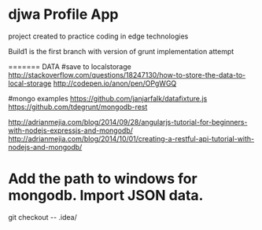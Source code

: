 djwa Profile App
=======
project created to practice coding in edge technologies

Build1 is the first branch with version of grunt implementation attempt


=======
DATA
#save to localstorage
http://stackoverflow.com/questions/18247130/how-to-store-the-data-to-local-storage
http://codepen.io/anon/pen/OPgWGQ

#mongo examples
https://github.com/janjarfalk/datafixture.js
https://github.com/tdegrunt/mongodb-rest

http://adrianmejia.com/blog/2014/09/28/angularjs-tutorial-for-beginners-with-nodejs-expressjs-and-mongodb/
http://adrianmejia.com/blog/2014/10/01/creating-a-restful-api-tutorial-with-nodejs-and-mongodb/


Add the path to windows for mongodb.
Import JSON data.
=======


git checkout -- .idea/